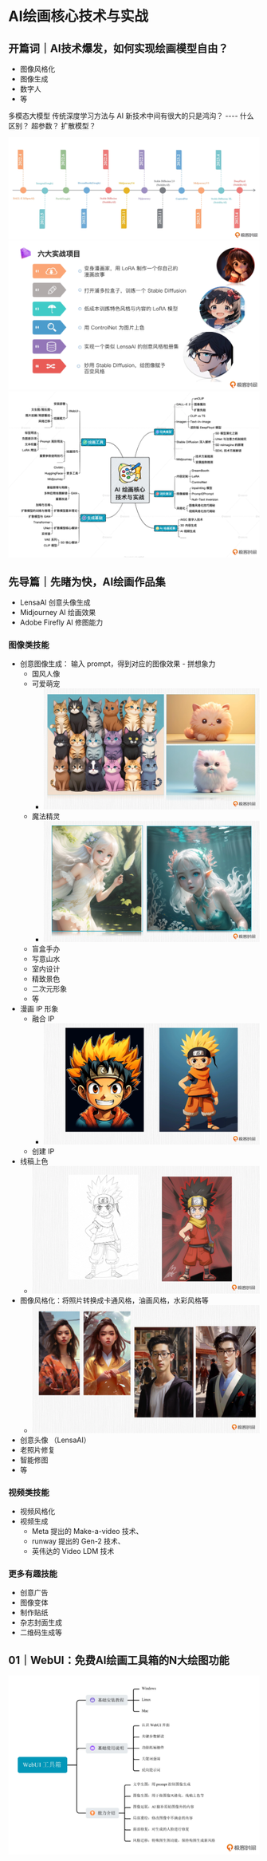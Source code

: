 # AI绘画核心技术与实战

## 开篇词｜AI技术爆发，如何实现绘画模型自由？

+ 图像风格化
+ 图像生成
+ 数字人 
+ 等

多模态大模型
传统深度学习方法与 AI 新技术中间有很大的只是鸿沟？ ---- 什么区别？ 
超参数？ 
扩散模型？ 

![](./imgs/timeline.webp)
![](./imgs/Practical%20projects.webp)
![](./imgs/Mind%20Mapping.webp)

## 先导篇｜先睹为快，AI绘画作品集

+ LensaAI 创意头像生成
+ Midjourney AI 绘画效果
+ Adobe Firefly AI 修图能力


### 图像类技能

+ 创意图像生成： 输入 prompt，得到对应的图像效果 - 拼想象力
  + 国风人像
  + 可爱萌宠
    + ![](./imgs/cute%20pet.webp)
  + 魔法精灵
    + ![](./imgs/Magic%20elf.webp)
  + 盲盒手办
  + 写意山水
  + 室内设计
  + 精致景色
  + 二次元形象
  + 等
+ 漫画 IP 形象
  + 融合 IP
    + ![](./imgs/Fusion%20images.webp)
  + 创建 IP 
+ 线稿上色
  + ![](./imgs/Line%20drawing%20coloring.webp)
+ 图像风格化：将照片转换成卡通风格，油画风格，水彩风格等
  + ![](./imgs/image%20stylization.webp)
+ 创意头像 （LensaAI）
+ 老照片修复
+ 智能修图
+ 等

### 视频类技能

+ 视频风格化
+ 视频生成
  + Meta 提出的 Make-a-video 技术、
  + runway 提出的 Gen-2 技术、
  + 英伟达的 Video LDM 技术
  
### 更多有趣技能

+ 创意广告
+ 图像变体
+ 制作贴纸
+ 杂志封面生成
+ 二维码生成等

## 01｜WebUI：免费AI绘画工具箱的N大绘图功能

![](./imgs/WebUI.webp)